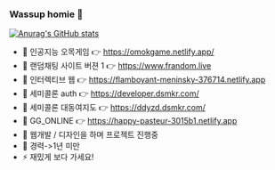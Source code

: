 ### Wassup homie 👋


[![Anurag's GitHub stats](https://github-readme-stats.vercel.app/api?username=jidole02)](https://github.com/anuraghazra/github-readme-stats)


- 🌱 인공지능 오목게임 👉 https://omokgame.netlify.app/
- 👸 랜덤채팅 사이트 버젼 1  👉 https://www.frandom.live
- 🤔 인터렉티브 웹 👉 https://flamboyant-meninsky-376714.netlify.app          
- 🌱 세미콜론 auth 👉 https://developer.dsmkr.com/
- 💬 세미콜론 대동여지도 👉 https://ddyzd.dsmkr.com/
- 🤔 GG_ONLINE 👉 https://happy-pasteur-3015b1.netlify.app  
- 🔭 웹개발 / 디자인을 하며 프로젝트 진행중
- 💬 경력->1년 미만
- ⚡ 재밌게 보다 가세요!
